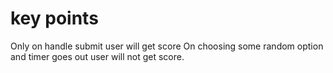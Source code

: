 # key points

Only on handle submit user will get score
On choosing some random option and timer goes out user will not get score.
